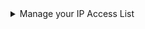 <details><summary>Manage your IP Access List</summary>

From your ClickHouse Cloud Services list choose the service that you will work with and switch to **Security**.  If the IP Access List shows that **No traffic is currently able to access this service** then you can resolve the problem with **Add entry**:

![Check to see if the service allows traffic](@site/docs/en/_snippets/images/ip-allow-list-check-list.png)

For the Quick Start, if your local security policy allows it, you might add only your current IP Address.  You can do this with **Add my current IP**, which will populate the form with your current IP and the description "Home IP".  You can modify the form as you see fit and then **Add entry** and **Submit entry**.

![Add your current IP address](@site/docs/en/_snippets/images/ip-allow-list-add-current-ip.png)

</details>

